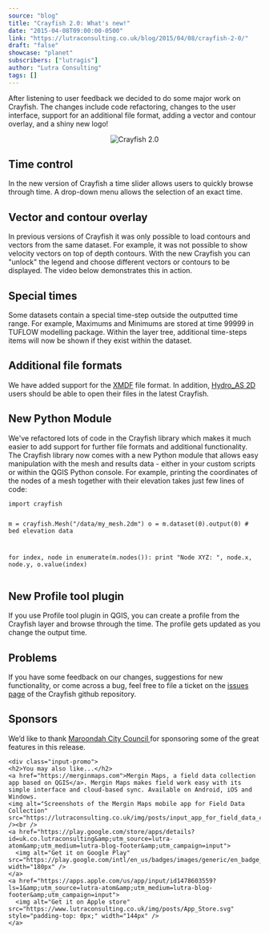 ```yaml
---
source: "blog"
title: "Crayfish 2.0: What's new!"
date: "2015-04-08T09:00:00-0500"
link: "https://lutraconsulting.co.uk/blog/2015/04/08/crayfish-2-0/"
draft: "false"
showcase: "planet"
subscribers: ["lutragis"]
author: "Lutra Consulting"
tags: []
---
```


<p>After listening to user feedback we decided to do some major work on Crayfish. The changes include code refactoring, changes to the user interface, support for an additional file format, adding a vector and contour overlay, and a shiny new logo! </p>

<center>
	<img alt="Crayfish 2.0" src="https://www.lutraconsulting.co.uk/img/posts/crayfish logo_2_0.png" />
</center>

<!-- more -->

<h2 id="time-control">Time control</h2>

<p>In the new version of Crayfish a time slider allows users to quickly browse through time. A drop-down menu allows the selection of an exact time.</p>

<center>
  
</center>

<h2 id="vector-and-contour-overlay">Vector and contour overlay</h2>

<p>In previous versions of Crayfish it was only possible to load contours and vectors from the same dataset. For example, it was not possible to show velocity vectors on top of depth contours. With the new Crayfish you can "unlock" the legend and choose different vectors or contours to be displayed. The video below demonstrates this in action.</p>

<center>
  
</center>

<h2 id="special-times">Special times</h2>

<p>Some datasets contain a special time-step outside the outputted time range. For example, Maximums and Minimums are stored at time 99999 in TUFLOW modelling package. Within the layer tree, additional time-steps items will now be shown if they exist within the dataset.</p>

<h2 id="additional-file-formats">Additional file formats</h2>

<p>We have added support for the <a href="http://en.wikipedia.org/wiki/XMDF" rel="nofollow" target="\_blank">XMDF</a> file format.
In addition, <a href="http://www2.hydrotec.de/vertrieb/hydro_as_2d" rel="nofollow" target="\_blank">Hydro_AS 2D</a> users should be able to open their files in the latest Crayfish.</p>

<h2 id="new-python-module">New Python Module</h2>

<p>We've refactored lots of code in the Crayfish library which makes it much easier to add support for further file formats and additional functionality. The Crayfish library now comes with a new Python module that allows easy manipulation with the mesh and results data - either in your custom scripts or within the QGIS Python console. For example, printing the coordinates of the nodes of a mesh together with their elevation takes just few lines of code:</p>

<div class="highlighter-rouge"><div class="highlight"><pre class="highlight"><code>import crayfish

m = crayfish.Mesh("/data/my_mesh.2dm")
o = m.dataset(0).output(0) # bed elevation data

for index, node in enumerate(m.nodes()):
print "Node XYZ: ", node.x, node.y, o.value(index)
</code></pre></div></div>

<h2 id="new-profile-tool-plugin">New Profile tool plugin</h2>

<p>If you use Profile tool plugin in QGIS, you can create a profile from the Crayfish layer and browse through the time. The profile gets updated as you change the output time. </p>

<h2 id="problems">Problems</h2>
<p>If you have some feedback on our changes, suggestions for new functionality, or come across a bug, feel free to file a ticket on the <a href="https://github.com/lutraconsulting/qgis-crayfish-plugin/issues" rel="nofollow" target="\_blank">issues page</a> of the Crayfish github repository.</p>

<h2 id="sponsors">Sponsors</h2>

<p>We’d like to thank <a href="http://www.maroondah.vic.gov.au" rel="nofollow" target="\_blank">Maroondah City Council </a> for sponsoring some of the great features in this release.</p>

    <div class="input-promo">
    <h2>You may also like...</h2>
    <a href="https://merginmaps.com">Mergin Maps, a field data collection app based on QGIS</a>. Mergin Maps makes field work easy with its simple interface and cloud-based sync. Available on Android, iOS and Windows.
    <img alt="Screenshots of the Mergin Maps mobile app for Field Data Collection" src="https://lutraconsulting.co.uk/img/posts/input_app_for_field_data_collection.jpg" /><br />
    <a href="https://play.google.com/store/apps/details?id=uk.co.lutraconsulting&amp;utm_source=lutra-atom&amp;utm_medium=lutra-blog-footer&amp;utm_campaign=input">
      <img alt="Get it on Google Play" src="https://play.google.com/intl/en_us/badges/images/generic/en_badge_web_generic.png" width="180px" />
    </a>
    <a href="https://apps.apple.com/us/app/input/id1478603559?ls=1&amp;utm_source=lutra-atom&amp;utm_medium=lutra-blog-footer&amp;utm_campaign=input">
      <img alt="Get it on Apple store" src="https://www.lutraconsulting.co.uk/img/posts/App_Store.svg" style="padding-top: 0px;" width="144px" />
    </a>
  </div>
